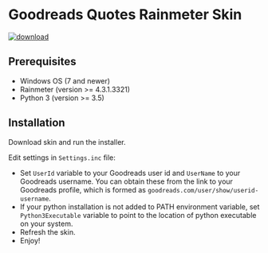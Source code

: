 # Goodreads Quotes Rainmeter Skin

[![download](https://img.shields.io/badge/download-deviantart-blue)](https://www.deviantart.com/aelek/art/-Rainmeter-Goodreads-Quotes-817357253)

## Prerequisites

- Windows OS (7 and newer)
- Rainmeter (version >= 4.3.1.3321)
- Python 3 (version >= 3.5)

## Installation

Download skin and run the installer.

Edit settings in `Settings.inc` file:

- Set `UserId` variable to your Goodreads user id and `UserName` to your Goodreads username. You can obtain these from the link to your Goodreads profile, which is formed as `goodreads.com/user/show/userid-username`.
- If your python installation is not added to PATH environment variable, set `Python3Executable` variable to point to the location of python executable on your system.
- Refresh the skin.
- Enjoy!
